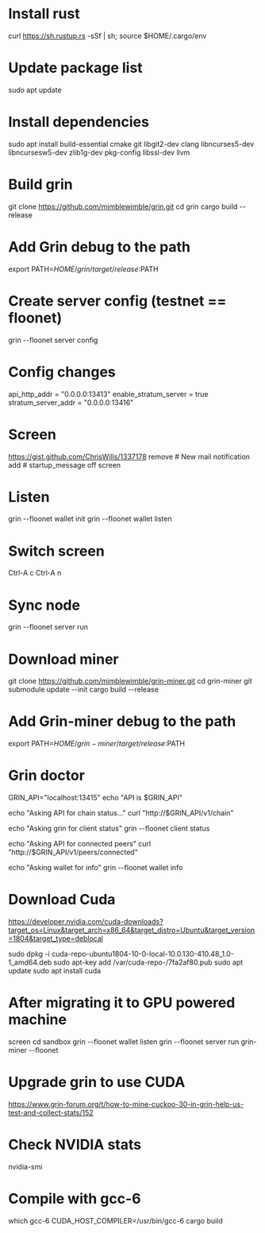 # Install rust
curl https://sh.rustup.rs -sSf | sh; source $HOME/.cargo/env

# Update package list
sudo apt update

# Install dependencies
sudo apt install build-essential cmake git libgit2-dev clang libncurses5-dev libncursesw5-dev zlib1g-dev pkg-config libssl-dev llvm

# Build grin
git clone https://github.com/mimblewimble/grin.git
cd grin
cargo build --release

# Add Grin debug to the path
export PATH=$HOME/grin/target/release:$PATH

# Create server config (testnet == floonet)
grin --floonet server config

# Config changes
api_http_addr = "0.0.0.0:13413"
enable_stratum_server = true
stratum_server_addr = "0.0.0.0:13416"

# Screen
https://gist.github.com/ChrisWills/1337178
remove # New mail notification
add # startup_message off
screen

# Listen
grin --floonet wallet init
grin --floonet wallet listen

# Switch screen
Ctrl-A c
Ctrl-A n

# Sync node
grin --floonet server run

# Download miner
git clone https://github.com/mimblewimble/grin-miner.git
cd grin-miner
git submodule update --init
cargo build --release

# Add Grin-miner debug to the path
export PATH=$HOME/grin-miner/target/release:$PATH

# Grin doctor
GRIN_API="localhost:13415"
echo "API is $GRIN_API"

echo "Asking API for chain status..."
curl "http://$GRIN_API/v1/chain"

echo "Asking grin for client status"
grin --floonet client status

echo "Asking API for connected peers"
curl "http://$GRIN_API/v1/peers/connected"

echo "Asking wallet for info"
grin --floonet wallet info

# Download Cuda
https://developer.nvidia.com/cuda-downloads?target_os=Linux&target_arch=x86_64&target_distro=Ubuntu&target_version=1804&target_type=deblocal

sudo dpkg -i cuda-repo-ubuntu1804-10-0-local-10.0.130-410.48_1.0-1_amd64.deb
sudo apt-key add /var/cuda-repo-<version>/7fa2af80.pub
sudo apt update
sudo apt install cuda

# After migrating it to GPU powered machine
screen
cd sandbox
grin --floonet wallet listen
grin --floonet server run
grin-miner --floonet

# Upgrade grin to use CUDA
https://www.grin-forum.org/t/how-to-mine-cuckoo-30-in-grin-help-us-test-and-collect-stats/152

# Check NVIDIA stats
nvidia-smi

# Compile with gcc-6
which gcc-6
CUDA_HOST_COMPILER=/usr/bin/gcc-6 cargo build
